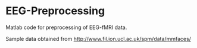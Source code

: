 # EEG-Preprocessing

Matlab code for preprocessing of EEG-fMRI data.

Sample data obtained from http://www.fil.ion.ucl.ac.uk/spm/data/mmfaces/
